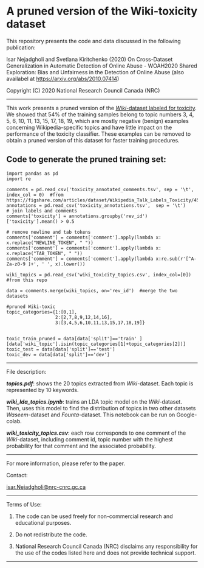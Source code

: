 # A pruned version of the Wiki-toxicity dataset

This repository presents the code and data discussed in the following publication:
 
Isar Nejadgholi and Svetlana Kiritchenko (2020) On Cross-Dataset Generalization in Automatic Detection of Online Abuse - WOAH2020 Shared Exploration: Bias and Unfairness in the Detection of Online Abuse (also availabel at https://arxiv.org/abs/2010.07414)


Copyright (C) 2020 National Research Council Canada (NRC)

*****************************************************
This work presents a pruned version of the [*Wiki*-dataset labeled for toxicity](https://figshare.com/articles/dataset/Wikipedia_Talk_Labels_Toxicity/4563973). We showed that 54% of the training samples belong to topic numbers 3, 4, 5, 6, 10, 11, 13, 15, 17, 18, 19, which are mostly negative (benign) examples concerning Wikipedia-specific topics and have little impact on the performance of the toxicity classifier. These examples can be removed to obtain a pruned version of this dataset for faster training procedures. 

##  Code to generate the pruned training set:

```
import pandas as pd
import re

comments = pd.read_csv('toxicity_annotated_comments.tsv', sep = '\t', index_col = 0)  #from https://figshare.com/articles/dataset/Wikipedia_Talk_Labels_Toxicity/4563973
annotations = pd.read_csv('toxicity_annotations.tsv',  sep = '\t')
# join labels and comments
comments['toxicity'] = annotations.groupby('rev_id')['toxicity'].mean() > 0.5

# remove newline and tab tokens
comments['comment'] = comments['comment'].apply(lambda x: x.replace("NEWLINE_TOKEN", " "))
comments['comment'] = comments['comment'].apply(lambda x: x.replace("TAB_TOKEN", " "))
comments['comment'] = comments['comment'].apply(lambda x:re.sub(r'[^A-Za-z0-9 ]+', ' ', x).lower())

wiki_topics = pd.read_csv('wiki_toxicity_topics.csv', index_col=[0]) #from this repo

data = comments.merge(wiki_topics, on='rev_id')  #merge the two datasets

#pruned Wiki-toxic 
topic_categories={1:[0,1],
                  2:[2,7,8,9,12,14,16],
                  3:[3,4,5,6,10,11,13,15,17,18,19]}


toxic_train_pruned = data[data['split']=='train' ][data['wiki_topic'].isin(topic_categories[1]+topic_categories[2])]
toxic_test = data[data['split']=='test']
toxic_dev = data[data['split']=='dev']
```
*****************************************************
File description: 

__*topics.pdf*__: shows the 20 topics extracted from *Wiki*-dataset. Each topic is represented by 10 keywords.  


__*wiki_lda_topics.ipynb*__: trains an LDA topic model on the *Wiki*-dataset. Then, uses this model to find the distribution of topics in two other datasets *Waseem*-dataset and *Founta*-dataset. This notebook can be run on Google-colab. 

__*wiki_toxicity_topics.csv*__: each row corresponds to one comment of the *Wiki*-dataset, including comment id, topic number with the highest probability for that comment and the associated probability. 

****************************************************
For more information, please refer to the paper. 

Contact: 

isar.Nejadgholi@nrc-cnrc.gc.ca 

*****************************************************
Terms of Use: 

1. The code can be used freely for non-commercial research and educational purposes.

2. Do not redistribute the code. 

3. National Research Council Canada (NRC) disclaims any responsibility for the use of the codes listed here and does not provide technical support. 

***************************************
